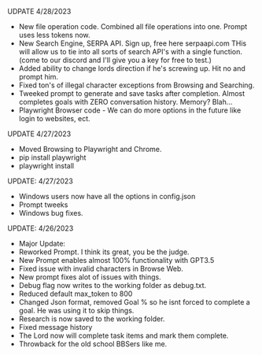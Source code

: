 UDPATE 4/28/2023
- New file operation code. Combined all file operations into one. Prompt uses less tokens now.
- New Search Engine, SERPA API. Sign up, free here serpaapi.com THis will allow us to tie into all sorts of search API's with a single function. (come to our discord and I'll give you a key for free to test.)
- Added ability to change lords direction if he's screwing up. Hit no and prompt him.
- Fixed ton's of illegal character exceptions from Browsing and Searching.
- Tweeked prompt to generate and save tasks after completion. Almost completes goals with ZERO conversation history. Memory? Blah...
- Playwright Browser code - We can do more options in the future like login to websites, ect.


UPDATE 4/27/2023
- Moved Browsing to Playwright and Chrome.
- pip install playwright
- playwright install

UPDATE: 4/27/2023
- Windows users now have all the options in config.json
- Prompt tweeks
- Windows bug fixes.



UPDATE: 4/26/2023
- Major Update:
- Reworked Prompt. I think its great, you be the judge.
- New Prompt enables almost 100% functionality with GPT3.5
- Fixed issue with invalid characters in Browse Web.
- New prompt fixes alot of issues with things.
- Debug flag now writes to the working folder as debug.txt.
- Reduced default max_token to 800
- Changed Json format, removed Goal % so he isnt forced to complete a goal. He was using it to skip things.
- Research is now saved to the working folder.
- Fixed message history
- The Lord now will complete task items and mark them complete.
- Throwback for the old school BBSers like me.